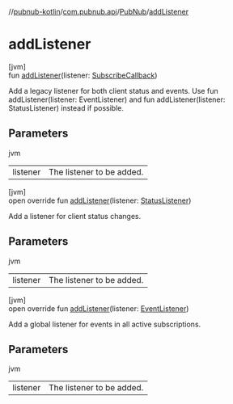 //[pubnub-kotlin](../../../index.md)/[com.pubnub.api](../index.md)/[PubNub](index.md)/[addListener](add-listener.md)

# addListener

[jvm]\
fun [addListener](add-listener.md)(listener: [SubscribeCallback](../../com.pubnub.api.callbacks/-subscribe-callback/index.md))

Add a legacy listener for both client status and events. Use fun addListener(listener: EventListener) and fun addListener(listener: StatusListener) instead if possible.

## Parameters

jvm

| | |
|---|---|
| listener | The listener to be added. |

[jvm]\
open override fun [addListener](add-listener.md)(listener: [StatusListener](../../com.pubnub.api.v2.callbacks/-status-listener/index.md))

Add a listener for client status changes.

## Parameters

jvm

| | |
|---|---|
| listener | The listener to be added. |

[jvm]\
open override fun [addListener](add-listener.md)(listener: [EventListener](../../com.pubnub.api.v2.callbacks/-event-listener/index.md))

Add a global listener for events in all active subscriptions.

## Parameters

jvm

| | |
|---|---|
| listener | The listener to be added. |
